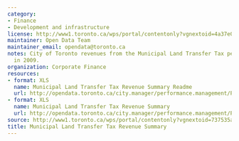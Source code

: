 ```yaml
---
category:
- Finance
- Development and infrastructure
license: http://www1.toronto.ca/wps/portal/contentonly?vgnextoid=4a37e03bb8d1e310VgnVCM10000071d60f89RCRD
maintainer: Open Data Team
maintainer_email: opendata@toronto.ca
notes: City of Toronto revenues from the Municipal Land Transfer Tax per month beginning
  in 2009.
organization: Corporate Finance
resources:
- format: XLS
  name: Municipal Land Transfer Tax Revenue Summary Readme
  url: http://opendata.toronto.ca/city.manager/performance.management/PM_Corporate_Finance-MLTT_Readme.xls
- format: XLS
  name: Municipal Land Transfer Tax Revenue Summary
  url: http://opendata.toronto.ca/city.manager/performance.management/PM_Corporate_Finance-MLTT.xls
source: http://www1.toronto.ca/wps/portal/contentonly?vgnextoid=737535a898338310VgnVCM1000003dd60f89RCRD&vgnextchannel=1a66e03bb8d1e310VgnVCM10000071d60f89RCRD
title: Municipal Land Transfer Tax Revenue Summary
---
```

